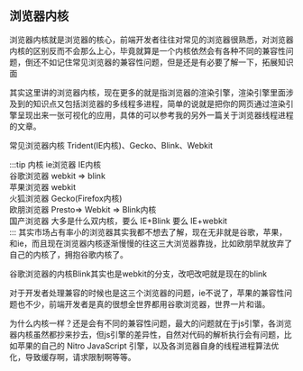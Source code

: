 ## 浏览器内核
浏览器内核就是浏览器的核心，前端开发者往往对常见的浏览器很熟悉，对浏览器内核的区别反而不会那么上心，毕竟就算是一个内核依然会有各种不同的兼容性问题，倒还不如记住常见浏览器的兼容性问题，但是还是有必要了解一下，拓展知识面

其实这里讲的浏览器内核，现在更多的就是指浏览器的渲染引擎，渲染引擎里面涉及到的知识点又包括浏览器的多线程多进程，简单的说就是把你的网页通过渲染引擎呈现出来一张可视化的应用，具体的可以参考我的另外一篇关于浏览器线程进程的文章。

常见浏览器内核 Trident(IE内核)、Gecko、Blink、Webkit

:::tip 内核
ie浏览器     IE内核  <br>
谷歌浏览器    webkit  =>  blink<br>
苹果浏览器    webkit<br>
火狐浏览器    Gecko(Firefox内核)<br>
欧朋浏览器    Presto=>  Webkit => Blink内核<br>
国产浏览器    大多是什么双内核，要么 IE+Blink  要么 IE+webkit<br>
::: 
其实市场占有率小的浏览器其实我都不想去了解，现在无非就是谷歌，苹果，和ie，而且现在浏览器内核逐渐慢慢的往这三大浏览器靠拢，比如欧朋早就放弃了自己的内核了，拥抱谷歌内核了。

谷歌浏览器的内核Blink其实也是webkit的分支，改吧改吧就是现在的blink

对于开发者处理兼容的时候也是这三个浏览器的问题，ie不说了，苹果的兼容性问题也不少，前端开发者是真的很想全世界都用谷歌浏览器，世界一片和谐。

为什么内核一样？还是会有不同的兼容性问题，最大的问题就在于js引擎，各浏览器内核虽然都抄来抄去，但js引擎的差异性，自然对代码的解析执行会有问题，比如苹果的自己的 Nitro JavaScript 引擎，以及各浏览器自身的线程进程算法优化，导致缓存啊，请求限制啊等等。

